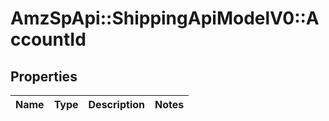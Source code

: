 # AmzSpApi::ShippingApiModelV0::AccountId

## Properties
Name | Type | Description | Notes
------------ | ------------- | ------------- | -------------

